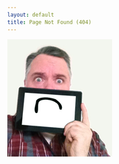 ```yaml
---
layout: default
title: Page Not Found (404)
---
```


<img src="/assets/img/spell-page-error.jpg" alt=""/>
